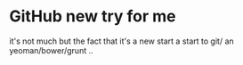 # GitHub new try for me 
it's not much but the fact that it's a new start a start to git/ an yeoman/bower/grunt ..
